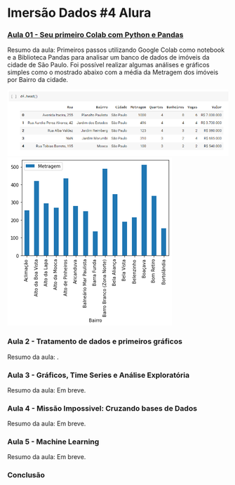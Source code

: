 # Imersão Dados #4 Alura

### [Aula 01 - Seu primeiro Colab com Python e Pandas](ALURA_IMERSÃO_DADOS_4_Aula_01.ipynb)

Resumo da aula: Primeiros passos utilizando Google Colab como notebook e a Biblioteca Pandas para analisar um banco de dados de imóveis da cidade de São Paulo. Foi possível realizar algumas análises e gráficos simples como o mostrado abaixo com a média da Metragem dos imóveis por Bairro da cidade.

![](images/Aula02_01.png)
![](images/Aula01.png)

### Aula 2 - Tratamento de dados e primeiros gráficos

Resumo da aula: .


### Aula 3 - Gráficos, Time Series e Análise Exploratória

Resumo da aula: Em breve.

### Aula 4 - Missão Impossivel: Cruzando bases de Dados

Resumo da aula: Em breve.

### Aula 5 - Machine Learning

Resumo da aula: Em breve.

### Conclusão
